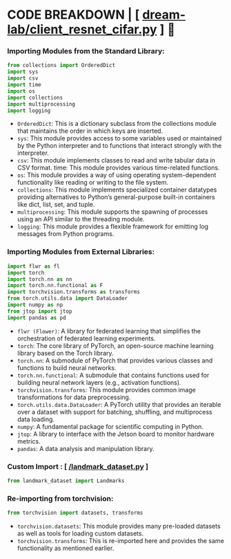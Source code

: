 # CODE BREAKDOWN | [ [dream-lab/client_resnet_cifar.py](https://github.com/dream-lab/edge-train-bench/blob/sigmetrics-2023/exp_scripts/client_resnet_cifar.py)  ] 🌸

### Importing Modules from the Standard Library:

```python
from collections import OrderedDict
import sys
import csv
import time
import os
import collections
import multiprocessing
import logging
```
+ `OrderedDict`: This is a dictionary subclass from the collections module that maintains the order in which keys are inserted.
+ `sys`: This module provides access to some variables used or maintained by the Python interpreter and to functions that interact strongly with the interpreter.
+ `csv`: This module implements classes to read and write tabular data in CSV format.
time: This module provides various time-related functions.
+ `os`: This module provides a way of using operating system-dependent functionality like reading or writing to the file system.
+ `collections`: This module implements specialized container datatypes providing alternatives to Python’s general-purpose built-in containers like dict, list, set, and tuple.
+ `multiprocessing`: This module supports the spawning of processes using an API similar to the threading module.
+ `logging`: This module provides a flexible framework for emitting log messages from Python programs.

### Importing Modules from External Libraries:

```python
import flwr as fl
import torch
import torch.nn as nn
import torch.nn.functional as F
import torchvision.transforms as transforms
from torch.utils.data import DataLoader
import numpy as np
from jtop import jtop
import pandas as pd
```

+ `flwr (Flower)`: A library for federated learning that simplifies the orchestration of federated learning experiments.
+ `torch`: The core library of PyTorch, an open-source machine learning library based on the Torch library.
+ `torch.nn`: A submodule of PyTorch that provides various classes and functions to build neural networks.
+ `torch.nn.functional`: A submodule that contains functions used for building neural network layers (e.g., activation functions).
+ `torchvision.transforms`: This module provides common image transformations for data preprocessing.
+ `torch.utils.data.DataLoader`: A PyTorch utility that provides an iterable over a dataset with support for batching, shuffling, and multiprocess data loading.
+ `numpy`: A fundamental package for scientific computing in Python.
+ `jtop`: A library to interface with the Jetson board to monitor hardware metrics.
+ `pandas`: A data analysis and manipulation library.

### Custom Import : [ [/landmark_dataset.py](https://github.com/dream-lab/edge-train-bench/blob/sigmetrics-2023/exp_scripts/landmark_dataset.py) ]

```python
from landmark_dataset import Landmarks
```

### Re-importing from torchvision:

```python
from torchvision import datasets, transforms
```
+ `torchvision.datasets`: This module provides many pre-loaded datasets as well as tools for loading custom datasets.
+ `torchvision.transforms`: This is re-imported here and provides the same functionality as mentioned earlier.
